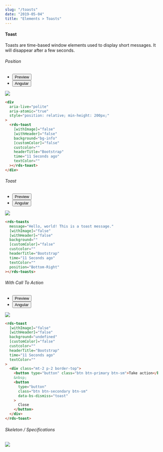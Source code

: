 ```yaml
---
slug: "/toasts"
date: "2019-05-04"
title: "Elements > Toasts"
---
```


<!-- CSS only -->
<link href="https://cdn.jsdelivr.net/npm/bootstrap@5.1.3/dist/css/bootstrap.min.css" rel="stylesheet" integrity="sha384-1BmE4kWBq78iYhFldvKuhfTAU6auU8tT94WrHftjDbrCEXSU1oBoqyl2QvZ6jIW3" crossorigin="anonymous">
<link rel="stylesheet" href="../../../../../../../raaghu/src/assets/css/style-elements.css">
<link rel="stylesheet" href="../../../../../../../raaghu/src/assets/css/main.css">

#### Toast

<p class="checkbox-def">Toasts are time-based window elements used to display short messages. It will disappear after a few seconds.</p>


<section class="py-4">
    <h6>Position</h6>
    <div class="py-3">
      <div class="cust-tabs">
        <ul class="nav nav-tabs" id="myTab" role="tablist">
          <li class="nav-item" role="presentation">
            <button class="nav-link active" id="PreviewPosition-tab" data-bs-toggle="tab" data-bs-target="#PreviewPosition" type="button" role="tab" aria-controls="PreviewPosition" aria-selected="true">Preview </button>
          </li>
          <li class="nav-item" role="presentation">
            <button class="nav-link" id="AngularPosition-tab" data-bs-toggle="tab" data-bs-target="#AngularPosition" type="button" role="tab" aria-controls="AngularPosition" aria-selected="false"><i class="bi bi-code-slash" style="font-size:1.0rem"></i>Angular</button>
          </li>
        </ul>
      </div>
      <div class="tab-content card border" id="myTabContent">
        <div class="tab-pane fade show active" id="PreviewPosition" role="tabpanel" aria-labelledby="PreviewPosition-tab">
          <div class="contents p-5">
             <div class="row">
                <div class="col-md-12">
                  <img src="images/toast.png" class="img-fluid">
                </div>                 
              </div>
            </div>
        </div>
        <div class="tab-pane fade show" id="AngularPosition" role="tabpanel" aria-labelledby="AngularPosition-tab">
          <div class="contents bg-code">
<div class="row  m-0 p-4">

```html
<div
  aria-live="polite"
  aria-atomic="true"
  style="position: relative; min-height: 200px;"
>
  <rds-toast
    [withImage]="false"
    [withHeader]="false"
    background="bg-info"
    [customColor]="false"
    custcolor=""
    headerTitle="Bootstrap"
    time="11 Seconds ago"
    textColor=""
  ></rds-toast>
</div>
```

</div>
          </div>
        </div>
      </div>
    </div>
  </section>

  <section class="py-4">
    <h6>Toast</h6>
    <div class="py-3">
      <div class="cust-tabs">
        <ul class="nav nav-tabs" id="myTab" role="tablist">
          <li class="nav-item" role="presentation">
            <button class="nav-link active" id="PreviewToast-tab" data-bs-toggle="tab" data-bs-target="#PreviewToast" type="button" role="tab" aria-controls="PreviewToast" aria-selected="true">Preview </button>
          </li>
          <li class="nav-item" role="presentation">
            <button class="nav-link" id="AngularToast-tab" data-bs-toggle="tab" data-bs-target="#AngularToast" type="button" role="tab" aria-controls="AngularToast" aria-selected="false"><i class="bi bi-code-slash" style="font-size:1.0rem"></i>Angular</button>
          </li>
        </ul>
      </div>
      <div class="tab-content card border" id="myTabContent">
        <div class="tab-pane fade show active" id="PreviewToast" role="tabpanel" aria-labelledby="PreviewToast-tab">
          <div class="contents p-5">
              <div class="row">
                 <div class="col-md-12">
                     <img src="images/toast.png" class="img-fluid">
                 </div>                
                </div>
             </div>
        </div>
        <div class="tab-pane fade show" id="AngularToast" role="tabpanel" aria-labelledby="AngularToast-tab">
          <div class="contents bg-code">
<div class="row  m-0 p-4">

```html
<rds-toasts
  message="Hello, world! This is a toast message."
  [withImage]="false"
  [withHeader]="false"
  background=""
  [customColor]="false"
  custcolor=""
  headerTitle="Bootstrap"
  time="11 Seconds ago"
  textColor=""
  position="Bottom-Right"
></rds-toasts>
```

</div>
          </div>
        </div>
      </div>
    </div>
  </section>


  <section class="py-4">
    <h6>With Call To Action</h6>
    <div class="py-3">
      <div class="cust-tabs">
        <ul class="nav nav-tabs" id="myTab" role="tablist">
          <li class="nav-item" role="presentation">
            <button class="nav-link active" id="PreviewAction-tab" data-bs-toggle="tab" data-bs-target="#PreviewAction" type="button" role="tab" aria-controls="PreviewAction" aria-selected="true">Preview </button>
          </li>
          <li class="nav-item" role="presentation">
            <button class="nav-link" id="AngularAction-tab" data-bs-toggle="tab" data-bs-target="#AngularAction" type="button" role="tab" aria-controls="AngularAction" aria-selected="false"><i class="bi bi-code-slash" style="font-size:1.0rem"></i>Angular</button>
          </li>
        </ul>
      </div>
      <div class="tab-content card border" id="myTabContent">
        <div class="tab-pane fade show active" id="PreviewAction" role="tabpanel" aria-labelledby="PreviewAction-tab">
          <div class="contents bg-light p-5">
            <div class="row">
             <img src="images/toast.png" class="img-fluid">
               </div>
           </div>
        </div>
        <div class="tab-pane fade show" id="AngularAction" role="tabpanel" aria-labelledby="AngularAction-tab">
          <div class="contents bg-code">
<div class="row  m-0 p-4">

```html
<rds-toast
  [withImage]="false"
  [withHeader]="false"
  background="undefined"
  [customColor]="false"
  custcolor=""
  headerTitle="Bootstrap"
  time="11 Seconds ago"
  textColor=""
>
  <div class="mt-2 p-2 border-top">
    <button type="button" class="btn btn-primary btn-sm">Take action</button>
    &nbsp;
    <button
      type="button"
      class="btn btn-secondary btn-sm"
      data-bs-dismiss="toast"
    >
      Close
    </button>
  </div>
</rds-toast>
```

</div>
          </div>
        </div>
      </div>
    </div>
  </section>


  <section class="py-4">
                        <h6>
                           Skeleton / Specifications
                        </h6>
                        <div class="py-3">
                              <!-- Tab panes -->
                              <div class="card border p-5">
                                 <div class="row">
                                    <div class="col-md-12">
                                       <img src="https://portal.raaghu.io/images/components/_toast-message/img-1.png" class="img-fluid"> 
                                    </div> 
                                 </div>
                              </div>
                        </div>
                     </section>

<!-- JavaScript Bundle with Popper -->
<script src="https://cdn.jsdelivr.net/npm/bootstrap@5.1.3/dist/js/bootstrap.bundle.min.js" integrity="sha384-ka7Sk0Gln4gmtz2MlQnikT1wXgYsOg+OMhuP+IlRH9sENBO0LRn5q+8nbTov4+1p" crossorigin="anonymous"></script>
